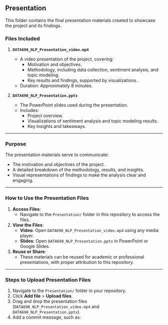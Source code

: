 ## **Presentation**

This folder contains the final presentation materials created to showcase the project and its findings.

### **Files Included**
1. **`DATA690_NLP_Presentation_video.mp4`**
   - A video presentation of the project, covering:
     - Motivation and objectives.
     - Methodology, including data collection, sentiment analysis, and topic modeling.
     - Key results and findings, supported by visualizations.
   - Duration: Approximately 8 minutes.

2. **`DATA690_NLP_Presentation.pptx`**
   - The PowerPoint slides used during the presentation.
   - Includes:
     - Project overview.
     - Visualizations of sentiment analysis and topic modeling results.
     - Key insights and takeaways.

---

### **Purpose**
The presentation materials serve to communicate:
- The motivation and objectives of the project.
- A detailed breakdown of the methodology, results, and insights.
- Visual representations of findings to make the analysis clear and engaging.

---

### **How to Use the Presentation Files**
1. **Access Files**:
   - Navigate to the `Presentation/` folder in this repository to access the files.
2. **View the Files**:
   - **Video**: Open `DATA690_NLP_Presentation_video.mp4` using any media player.
   - **Slides**: Open `DATA690_NLP_Presentation.pptx` in PowerPoint or Google Slides.
3. **Reuse or Share**:
   - These materials can be reused for academic or professional presentations, with proper attribution to this repository.

---

### **Steps to Upload Presentation Files**
1. Navigate to the `Presentation/` folder in your repository.
2. Click **Add file** > **Upload files**.
3. Drag and drop the presentation files (`DATA690_NLP_Presentation_video.mp4` and `DATA690_NLP_Presentation.pptx`).
4. Add a commit message, such as:
